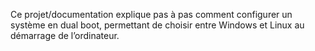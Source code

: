 Ce projet/documentation explique pas à pas comment configurer un système en dual boot, permettant de choisir entre Windows et Linux au démarrage de l’ordinateur. 
